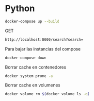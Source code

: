 # Python

```sh
docker-compose up --build
```

GET
```sh
http://localhost:8000/search?search=
```

Para bajar las instancias del compose
```sh
docker-compose down
```

Borrar cache en contenedores
```sh
docker system prune -a
```

Borrar cache en volumenes
```sh
docker volume rm $(docker volume ls -q)
```